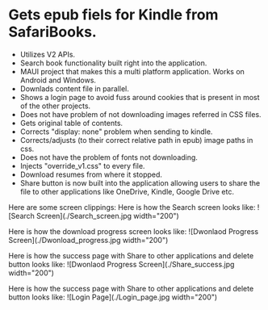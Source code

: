 # Gets epub fiels for Kindle from SafariBooks.
- Utilizes V2 APIs.
- Search book functionality built right into the application.
- MAUI project that makes this a multi platform application. Works on Android and Windows.
- Downlads content file in parallel. 
- Shows a login page to avoid fuss around cookies that is present in most of the other projects.
- Does not have problem of not downloading images referred in CSS files.
- Gets original table of contents.
- Corrects "display: none" problem when sending to kindle.
- Corrects/adjusts (to their correct relative path in epub) image paths in css.
- Does not have the problem of fonts not downloading.
- Injects "override_v1.css" to every file.
- Download resumes from where it stopped.
- Share button is now built into the application allowing users to share the file to other applications like OneDrive, Kindle, Google Drive etc. 

Here are some screen clippings: 
Here is how the Search screen looks like: 
![Search Screen](./Search_screen.jpg width="200")

Here is how the download progress screen looks like: 
![Dwonlaod Progress Screen](./Dwonload_progress.jpg width="200")

Here is how the success page with Share to other applications and delete button looks like: 
![Dwonlaod Progress Screen](./Share_success.jpg width="200")


Here is how the success page with Share to other applications and delete button looks like: 
![Login Page](./Login_page.jpg width="200")